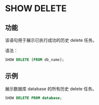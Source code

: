 # SHOW DELETE

## 功能

该语句用于展示已执行成功的历史 delete 任务。

语法：

```sql
SHOW DELETE [FROM db_name];
```

## 示例

展示数据库 database 的所有历史 delete 任务。

```sql
SHOW DELETE FROM database;
```
